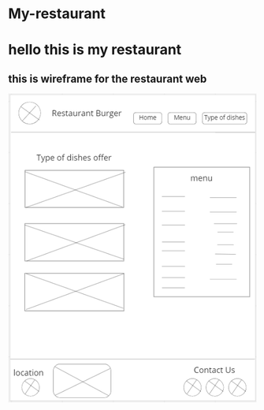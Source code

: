 # My-restaurant

# hello this is my restaurant  

## this is wireframe for the restaurant web

![restaurant wireframe as image](wireframe.png)